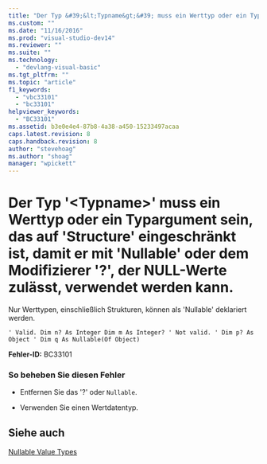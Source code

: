```yaml
---
title: "Der Typ &#39;&lt;Typname&gt;&#39; muss ein Werttyp oder ein Typargument sein, das auf &#39;Structure&#39; eingeschr&#228;nkt ist, damit er mit &#39;Nullable&#39; oder dem Modifizierer &#39;?&#39;, der NULL-Werte zul&#228;sst, verwendet werden kann. | Microsoft Docs"
ms.custom: ""
ms.date: "11/16/2016"
ms.prod: "visual-studio-dev14"
ms.reviewer: ""
ms.suite: ""
ms.technology: 
  - "devlang-visual-basic"
ms.tgt_pltfrm: ""
ms.topic: "article"
f1_keywords: 
  - "vbc33101"
  - "bc33101"
helpviewer_keywords: 
  - "BC33101"
ms.assetid: b3e0e4e4-87b8-4a38-a450-15233497acaa
caps.latest.revision: 8
caps.handback.revision: 8
author: "stevehoag"
ms.author: "shoag"
manager: "wpickett"
---
```

# Der Typ &#39;&lt;Typname&gt;&#39; muss ein Werttyp oder ein Typargument sein, das auf &#39;Structure&#39; eingeschr&#228;nkt ist, damit er mit &#39;Nullable&#39; oder dem Modifizierer &#39;?&#39;, der NULL-Werte zul&#228;sst, verwendet werden kann.
Nur Werttypen, einschließlich Strukturen, können als 'Nullable' deklariert werden.  
  
```vb#  
' Valid. Dim n? As Integer Dim m As Integer? ' Not valid. ' Dim p? As Object ' Dim q As Nullable(Of Object)  
```  
  
 **Fehler\-ID:** BC33101  
  
### So beheben Sie diesen Fehler  
  
-   Entfernen Sie das '?' oder `Nullable`.  
  
-   Verwenden Sie einen Wertdatentyp.  
  
## Siehe auch  
 [Nullable Value Types](../../visual-basic/programming-guide/language-features/data-types/nullable-value-types.md)